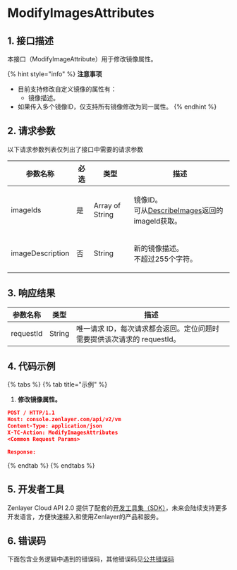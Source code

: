 # ModifyImagesAttributes

## 1. 接口描述

本接口（ModifyImageAttribute）用于修改镜像属性。

{% hint style="info" %}
**注意事项**

* 目前支持修改自定义镜像的属性有：
  * 镜像描述。
* 如果传入多个镜像ID，仅支持所有镜像修改为同一属性。
{% endhint %}

## 2. 请求参数

以下请求参数列表仅列出了接口中需要的请求参数

| 参数名称             | 必选 | 类型              | 描述                                                                                                                                                                                 |
| ---------------- | -- | --------------- | ---------------------------------------------------------------------------------------------------------------------------------------------------------------------------------- |
| imageIds         | 是  | Array of String | <p>镜像ID。<br>可从<a href="https://app.gitbook.com/o/Rd15U4uRjRmyN7R1SiQh/s/q4kkSWfFMDdA8LtynnfE/~/changes/117/xu-ni-ji/jing-xiang/describeimages">DescribeImages</a>返回的imageId获取。</p> |
| imageDescription | 否  | String          | <p>新的镜像描述。<br>不超过255个字符。</p>                                                                                                                                                       |

## 3. 响应结果

| 参数名称      | 类型     | 描述                                         |
| --------- | ------ | ------------------------------------------ |
| requestId | String | 唯一请求 ID，每次请求都会返回。定位问题时需要提供该次请求的 requestId。 |

## 4. 代码示例

{% tabs %}
{% tab title="示例" %}
1. **修改镜像属性。**

```json
POST / HTTP/1.1
Host: console.zenlayer.com/api/v2/vm
Content-Type: application/json
X-TC-Action: ModifyImagesAttributes
<Common Request Params>

Response:

```
{% endtab %}
{% endtabs %}

## 5. 开发者工具

Zenlayer Cloud API 2.0 提供了配套的[开发工具集（SDK）](../../api-introduction/sdk/)，未来会陆续支持更多开发语言，方便快速接入和使用Zenlayer的产品和服务。



## 6. 错误码

下面包含业务逻辑中遇到的错误码，其他错误码见[公共错误码](../../api-introduction/instruction/commonerrorcode.md)
